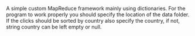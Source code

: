 A simple custom MapReduce framework mainly using dictionaries. For the program to work properly you should specify the location of the data folder. If the clicks should be sorted by country also specify the country, if not, string country can be left empty or null.
